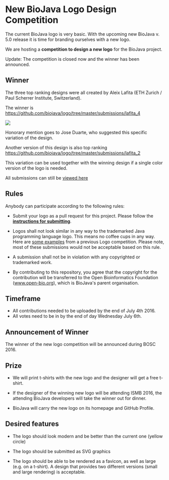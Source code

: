 # New BioJava Logo Design Competition

The current BioJava logo is very basic. With the upcoming new BioJava v. 5.0 release it is time for branding ourselves with a new logo.

We are hosting a **competition to design a new logo** for the BioJava project.

Update: The competition is closed now and the winner has been announced.

## Winner

The three top ranking designs were all created by Aleix Lafita (ETH Zurich / Paul Scherrer Institute, Switzerland).

The winner is https://github.com/biojava/logo/tree/master/submissions/lafita_4

<img src="https://raw.githubusercontent.com/biojava/logo/master/submissions/lafita_4/logo.png"/>

Honorary mention goes to Jose Duarte, who suggested this specific variation of the design.

Another version of this design is also top ranking https://github.com/biojava/logo/tree/master/submissions/lafita_2

This variation can be used together with the winning design if a single color version of the logo is needed.

All submissions can still be [viewed here](https://github.com/biojava/logo/issues/10)


## Rules

Anybody can participate according to the following rules:

* Submit your logo as a pull request for this project. Please follow the **[instructions for submitting](submissions/README.md)**.

* Logos shall not look similar in any way to the trademarked Java programming language logo. This means no coffee cups in any way. Here are [some examples](https://github.com/biojava/biojava.github.io/blob/master/_wikis/BioJava:Logo.md) from a previous Logo competition. Please note, most of these submissions would not be acceptable based on this rule. 

* A submission shall not be in violation with any copyrighted or trademarked work.

* By contributing to this repository, you agree that the copyright for the contribution will be transferred to the Open Bioinformatics Foundation (www.open-bio.org), which is BioJava's parent organisation.


## Timeframe

- All contributions needed to be uploaded by the end of July 4th 2016.
- All votes need to be in by the end of day Wednesday July 6th.

## Announcement of Winner

The winner of the new logo competition will be announced during BOSC 2016.

## Prize

* We will print t-shirts with the new logo and the designer will get a free t-shirt.

* If the designer of the winning new logo will be attending ISMB 2016, the attending BioJava developers will take the winner out for dinner.

* BioJava will carry the new logo on its homepage and GitHub Profile.
 
## Desired features

 * The logo should look modern and be better than the current one (yellow circle)
 
 * The logo should be submitted as SVG graphics 
 
 * The logo should be able to be rendered as a favicon, as well as large (e.g. on a t-shirt). A design that provides two different versions (small and large rendering) is acceptable.
 
 
